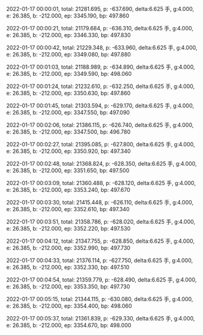 2022-01-17 00:00:01, total: 21281.695, p: -637.690, delta:6.625 手, g:4.000, e: 26.385, b: -212.000, ep: 3345.190, bp: 497.860

2022-01-17 00:00:21, total: 21179.684, p: -636.310, delta:6.625 手, g:4.000, e: 26.385, b: -212.000, ep: 3346.330, bp: 497.830

2022-01-17 00:00:42, total: 21229.348, p: -633.960, delta:6.625 手, g:4.000, e: 26.385, b: -212.000, ep: 3349.080, bp: 497.880

2022-01-17 00:01:03, total: 21188.989, p: -634.890, delta:6.625 手, g:4.000, e: 26.385, b: -212.000, ep: 3349.590, bp: 498.060

2022-01-17 00:01:24, total: 21232.610, p: -632.250, delta:6.625 手, g:4.000, e: 26.385, b: -212.000, ep: 3350.630, bp: 497.860

2022-01-17 00:01:45, total: 21303.594, p: -629.170, delta:6.625 手, g:4.000, e: 26.385, b: -212.000, ep: 3347.550, bp: 497.090

2022-01-17 00:02:06, total: 21386.115, p: -626.740, delta:6.625 手, g:4.000, e: 26.385, b: -212.000, ep: 3347.500, bp: 496.780

2022-01-17 00:02:27, total: 21395.085, p: -627.800, delta:6.625 手, g:4.000, e: 26.385, b: -212.000, ep: 3350.920, bp: 497.340

2022-01-17 00:02:48, total: 21368.824, p: -628.350, delta:6.625 手, g:4.000, e: 26.385, b: -212.000, ep: 3351.650, bp: 497.500

2022-01-17 00:03:09, total: 21360.488, p: -628.120, delta:6.625 手, g:4.000, e: 26.385, b: -212.000, ep: 3353.240, bp: 497.670

2022-01-17 00:03:30, total: 21415.448, p: -626.110, delta:6.625 手, g:4.000, e: 26.385, b: -212.000, ep: 3352.610, bp: 497.340

2022-01-17 00:03:51, total: 21358.786, p: -628.020, delta:6.625 手, g:4.000, e: 26.385, b: -212.000, ep: 3352.220, bp: 497.530

2022-01-17 00:04:12, total: 21347.755, p: -628.850, delta:6.625 手, g:4.000, e: 26.385, b: -212.000, ep: 3352.990, bp: 497.730

2022-01-17 00:04:33, total: 21376.114, p: -627.750, delta:6.625 手, g:4.000, e: 26.385, b: -212.000, ep: 3352.330, bp: 497.510

2022-01-17 00:04:54, total: 21359.779, p: -628.490, delta:6.625 手, g:4.000, e: 26.385, b: -212.000, ep: 3353.350, bp: 497.730

2022-01-17 00:05:15, total: 21344.115, p: -630.080, delta:6.625 手, g:4.000, e: 26.385, b: -212.000, ep: 3354.400, bp: 498.060

2022-01-17 00:05:37, total: 21361.839, p: -629.330, delta:6.625 手, g:4.000, e: 26.385, b: -212.000, ep: 3354.670, bp: 498.000